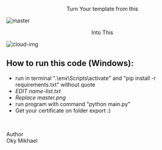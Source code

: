 <p align="center">
Turn Your template from this
</p>

![master](https://user-images.githubusercontent.com/22582712/199029615-061e7003-7da5-47c3-bf1a-b73bcdcb3111.png)

<p align="center">
Into This
</p>

<img src="https://user-images.githubusercontent.com/22582712/199029681-2bb738e4-fccc-431d-8f32-f84eb4424181.png" alt="cloud-img">


<br>

## How to run this code (Windows):
- run in terminal ".\env\Scripts\activate" and "pip install -r requirements.txt" without quote
- *EDIT name-list.txt*
- *Replace master.png*
- run program with command "python main.py"
- Get your certificate on folder export :)

<br>

Author
<br>
Oky Mikhael